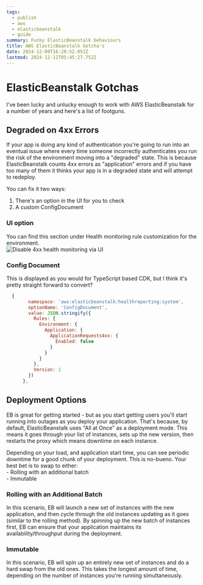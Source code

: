 ```yaml
---
tags:
  - publish
  - aws
  - elasticbeanstalk
  - guide
summary: Funky ElasticBeanstalk behaviours
title: AWS ElasticBeanstalk Gotcha's
date: 2024-12-09T16:29:52.051Z
lastmod: 2024-12-12T05:45:27.752Z
---
```

# ElasticBeanstalk Gotchas

I've been lucky and unlucky enough to work with AWS ElasticBeanstalk for a number of years  and here's a list of footguns.

## Degraded on 4xx Errors

If your app is doing any kind of authentication you're going to run into an eventual issue where every time someone incorrectly authenticates you run the risk of the environment moving into a "degraded" state. This is because ElasticBeanstalk counts 4xx errors as "application" errors and if you have too many of them it thinks your app is in a degraded state and will attempt to redeploy.

You can fix it two ways:

1. There's an option in the UI for you to check
2. A custom ConfigDocument

### UI option

You can find this section under Health monitoring rule customization for the environment.\
![Disable 4xx health monitoring via UI](https://i.sstatic.net/m6fvY.png)

### Config Document

This is displayed as you would for TypeScript based CDK, but I think it's pretty straight forward to convert?

```js
  {
        namespace: 'aws:elasticbeanstalk:healthreporting:system',
        optionName: 'ConfigDocument',
        value: JSON.stringify({
          Rules: {
            Environment: {
              Application: {
                ApplicationRequests4xx: {
                  Enabled: false
                }
              }
            }
          },
          Version: 1
        })
      },
```

## Deployment Options

EB is great for getting started - but as you start getting users you'll start running into outages as you deploy your application. That's because, by default, ElasticBeanstalk uses "All at Once" as a deployment mode. This means it goes through your list of instances, sets up the new version, then restarts the proxy which means downtime on each instance.

Depending on your load, and application start time, you can see periodic downtime for a good chunk of your deployment. This is no-bueno. Your best bet is to swap to either:\
\- Rolling with an additional batch\
\- Immutable

### Rolling with an Additional Batch

In this scenario, EB will launch a new set of instances with the new application, and then cycle through the old instances updating as it goes (similar to the rolling method). By spinning up the new batch of instances first, EB can ensure that your application maintains its availability/throughput during the deployment.

### Immutable

In this scenario, EB will spin up an entirely new set of instances and do a hard swap from the old ones. This takes the longest amount of time, depending on the number of instances you're running simultaneously.
